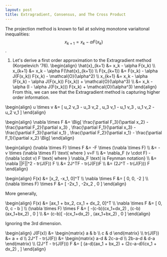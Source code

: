 ```yaml
---
layout: post
title: Extragradient, Consensus, and The Cross Product
---
```


The projection method is known to fail at solving monotone variaitonal inequalities: $$x_{k+1} = x_k - \alpha F(x_k)$$.

1) Let's derive a first order approximation to the Extragradient method (Korpelevich '76).
\begin{align}
  \hat{x}\_{k+1} &= x_k - \alpha F(x_k) \\\\
  x\_{k+1} &= x_k - \alpha F(\hat{x}\_{k+1}) \\\\
  F(x\_{k+1}) &= F(x_k) - \alpha J(F(x_k)) F(x_k) - \mathcal{O}(\alpha^2) \\\\
  x\_{k+1} &= x_k - \alpha (F(x_k) - \alpha J(F(x_k)) F(x_k)) + \mathcal{O}(\alpha^3) \\\\
  &= x_k - \alpha (I - \alpha J(F(x_k))) F(x_k) + \mathcal{O}(\alpha^3)
\end{align}
From this, we can see that the Extragradient method is capturing higher order information.

\begin{align}
  u \times v &= \[ u_2 v_3 - u_3 v_2 , u_3 v_1 - u_1 v_3 , u_1 v_2 - u_2 v_1 \]
\end{align}

\begin{align}
  \nabla \times F &= \Big\[ \frac{\partial F_3}{\partial x_2} - \frac{\partial F_2}{\partial x_3} , \frac{\partial F_1}{\partial x_3} - \frac{\partial F_3}{\partial x_1} , \frac{\partial F_2}{\partial x_1} - \frac{\partial F_1}{\partial x_2} \Big\]
\end{align}

\begin{align}
  (\nabla \times F) \times F &= -F \times (\nabla \times F) \\\\
  &= -v \times (\nabla \times F) \text{ where } v=F \\\\
  &= \nabla_F (v \cdot F) - (\nabla \cdot v) F \text{ where } \nabla_F \text{ is Feynman notation} \\\\
  &= \nabla ||F||^2 - tr(J(F)) F \\\\
  &= 2J^TF - tr(J(F))F \\\\
  &= (2J^T - tr(J(F))) F
\end{align}

\begin{align}
  F(x) &= \[x_2, -x_1, 0\]^T \\\\
  \nabla \times F &= \[ 0, 0, -2 \] \\\\
  (\nabla \times F) \times F &= \[ -2x_1 , -2x_2 , 0 \]
\end{align}

More generally,

\begin{align}
  F(x) &= \[ax_1 + bx_2, cx_1 + dx_2, 0\]^T \\\\
  \nabla \times F &= \[ 0, 0, c - b \] \\\\
  (\nabla \times F) \times F &= \[ -(c-b)(cx_1+dx_2) , (c-b)(ax_1+bx_2) , 0 \] \\\\
  &= (c-b)\[ -(cx_1+dx_2) , (ax_1+bx_2) , 0 \]
\end{align}

Ignoring the 3rd dimension.

\begin{align}
  J(F(x)) &= \begin{matrix} a & b \\\\ c & d \end{matrix} \\\\
  tr(J(F)) &= a + d \\\\
  2J^T - tr(J(F)) &= \begin{matrix} a-d & 2c-a-d \\\\ 2b-a-d & d-a \end{matrix} \\\\
  (2J^T - tr(J(F))) F &= \[ (a-d)(ax_1 + bx_2) + (2c-a-d)(cx_1 + dx_2) , \]
\end{align}

